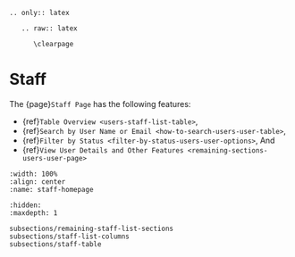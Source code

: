 ```{eval-rst}
.. only:: latex

   .. raw:: latex

      \clearpage
```


# Staff

The {page}`Staff Page` has the following features:

- {ref}`Table Overview <users-staff-list-table>`,
- {ref}`Search by User Name or Email <how-to-search-users-user-table>`,
- {ref}`Filter by Status <filter-by-status-users-user-options>`, And
- {ref}`View User Details and Other Features <remaining-sections-users-user-page>`



```{lazyfigure} ../../_static/solo_app/User/Staff/staff-homepage.webp
:width: 100%
:align: center
:name: staff-homepage
```


```{toctree} 
:hidden:
:maxdepth: 1

subsections/remaining-staff-list-sections
subsections/staff-list-columns
subsections/staff-table
```
